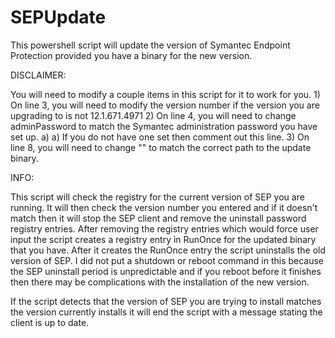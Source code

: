 SEPUpdate
=========

This powershell script will update the version of Symantec Endpoint Protection provided you have a binary for the new version.

DISCLAIMER:

You will need to modify a couple items in this script for it to work for you.
	1) On line 3, you will need to modify the version number if the version you are upgrading to is not 12.1.671.4971
	2) On line 4, you will need to change adminPassword to match the Symantec administration password you have set up. 		a)         a) If you do not have one set then comment out this line.
	3) On line 8, you will need to change "<PATH TO THE NEW SEP INSTALLER>" to match the correct path to the update 		         binary.


INFO:

This script will check the registry for the current version of SEP you are running. It will then check the version number you entered and if it doesn't match then it will stop the SEP client and remove the uninstall password registry entries. After removing the registry entries which would force user input the script creates a registry entry in RunOnce for the updated binary that you have. After it creates the RunOnce entry the script uninstalls the old version of SEP. I did not put a shutdown or reboot command in this because the SEP uninstall period is unpredictable and if you reboot before it finishes then there may be complications with the installation of the new version.

If the script detects that the version of SEP you are trying to install matches the version currently installs it will end the script with a message stating the client is up to date.
